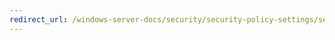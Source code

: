 ```yaml
---
redirect_url: /windows-server-docs/security/security-policy-settings/security-options/audit-audit-the-access-of-global-system-objects.md
---
```

